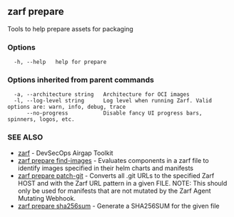 ## zarf prepare

Tools to help prepare assets for packaging

### Options

```
  -h, --help   help for prepare
```

### Options inherited from parent commands

```
  -a, --architecture string   Architecture for OCI images
  -l, --log-level string      Log level when running Zarf. Valid options are: warn, info, debug, trace
      --no-progress           Disable fancy UI progress bars, spinners, logos, etc.
```

### SEE ALSO

* [zarf](zarf.md)	 - DevSecOps Airgap Toolkit
* [zarf prepare find-images](zarf_prepare_find-images.md)	 - Evaluates components in a zarf file to identify images specified in their helm charts and manifests
* [zarf prepare patch-git](zarf_prepare_patch-git.md)	 - Converts all .git URLs to the specified Zarf HOST and with the Zarf URL pattern in a given FILE.  NOTE: 
This should only be used for manifests that are not mutated by the Zarf Agent Mutating Webhook.
* [zarf prepare sha256sum](zarf_prepare_sha256sum.md)	 - Generate a SHA256SUM for the given file

